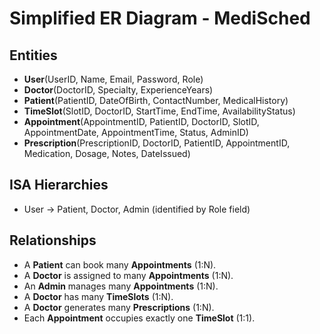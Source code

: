 # Simplified ER Diagram - MediSched

## Entities
- **User**(UserID, Name, Email, Password, Role)
- **Doctor**(DoctorID, Specialty, ExperienceYears)
- **Patient**(PatientID, DateOfBirth, ContactNumber, MedicalHistory)
- **TimeSlot**(SlotID, DoctorID, StartTime, EndTime, AvailabilityStatus)
- **Appointment**(AppointmentID, PatientID, DoctorID, SlotID, AppointmentDate, AppointmentTime, Status, AdminID)
- **Prescription**(PrescriptionID, DoctorID, PatientID, AppointmentID, Medication, Dosage, Notes, DateIssued)

## ISA Hierarchies
- User → Patient, Doctor, Admin (identified by Role field)

## Relationships
- A **Patient** can book many **Appointments** (1:N).
- A **Doctor** is assigned to many **Appointments** (1:N).
- An **Admin** manages many **Appointments** (1:N).
- A **Doctor** has many **TimeSlots** (1:N).
- A **Doctor** generates many **Prescriptions** (1:N).
- Each **Appointment** occupies exactly one **TimeSlot** (1:1).
